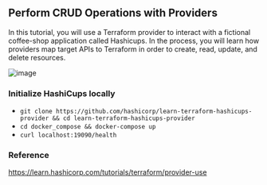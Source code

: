 ## Perform CRUD Operations with Providers
In this tutorial, you will use a Terraform provider to interact with a fictional coffee-shop application called Hashicups. In the process, you will learn how providers map target APIs to Terraform in order to create, read, update, and delete resources.

![image](https://user-images.githubusercontent.com/33342822/150666827-8ab2bb8f-9600-4d98-99fe-5c357ff3ea02.png)

### Initialize HashiCups locally
- `git clone https://github.com/hashicorp/learn-terraform-hashicups-provider && cd learn-terraform-hashicups-provider`
- `cd docker_compose && docker-compose up`
- `curl localhost:19090/health`

### Reference
https://learn.hashicorp.com/tutorials/terraform/provider-use
